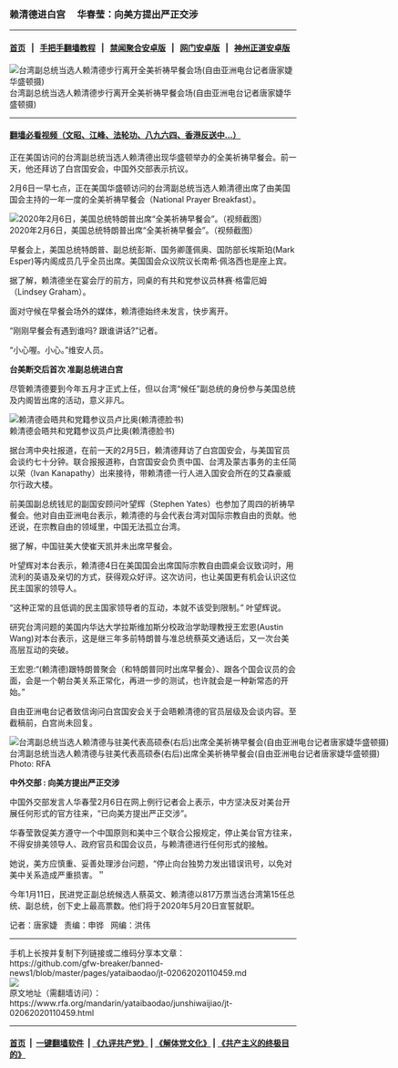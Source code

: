 ### 赖清德进白宫 　华春莹：向美方提出严正交涉
------------------------

#### [首页](https://github.com/gfw-breaker/banned-news1/blob/master/README.md) &nbsp;&nbsp;|&nbsp;&nbsp; [手把手翻墙教程](https://github.com/gfw-breaker/guides/wiki) &nbsp;&nbsp;|&nbsp;&nbsp; [禁闻聚合安卓版](https://github.com/gfw-breaker/bn-android) &nbsp;&nbsp;|&nbsp;&nbsp; [网门安卓版](https://github.com/oGate2/oGate) &nbsp;&nbsp;|&nbsp;&nbsp; [神州正道安卓版](https://github.com/SzzdOgate/update) 



<div id="headerimg">
 <img alt="台湾副总统当选人赖清德步行离开全美祈祷早餐会场(自由亚洲电台记者唐家婕华盛顿摄)" src="https://www.rfa.org/mandarin/yataibaodao/junshiwaijiao/jt-02062020110459.html/1.jpg/@@images/d64e33d7-10f7-4f5d-8d7d-e02a82358ebc.jpeg" title="台湾副总统当选人赖清德步行离开全美祈祷早餐会场(自由亚洲电台记者唐家婕华盛顿摄)"/>
 <div id="headerimgcontents">
  <div id="headerimgcaption">
   <span>
    台湾副总统当选人赖清德步行离开全美祈祷早餐会场(自由亚洲电台记者唐家婕华盛顿摄)
   </span>
   <!-- zoomattribute -->
  </div>
  <!-- headerimgcaption -->
 </div>
 <!-- headerimagecontents -->
</div>

<hr/>


#### [翻墙必看视频（文昭、江峰、法轮功、八九六四、香港反送中...）](https://github.com/gfw-breaker/banned-news1/blob/master/pages/link3.md)

<div id="storytext">
 <div>
  <div class="slot_header">
  </div>
 </div>
 <p>
  正在美国访问的台湾副总统当选人赖清德出现华盛顿举办的全美祈祷早餐会。前一天，他还拜访了白宫国安会，中国外交部表示抗议。
 </p>
 <p>
  2月6日一早七点，正在美国华盛顿访问的台湾副总统当选人赖清德出席了由美国国会主持的一年一度的全美祈祷早餐会（National Prayer Breakfast）。
 </p>
 <p>
  <div class="image-inline captioned" style="width:680px;">
   <div style="width:680px;">
    <img alt="2020年2月6日，美国总统特朗普出席“全美祈祷早餐会”。（视频截图）" src="https://www.rfa.org/mandarin/yataibaodao/junshiwaijiao/jt-02062020110459.html/0206b.jpg" title="2020年2月6日，美国总统特朗普出席“全美祈祷早餐会”。（视频截图）"/>
   </div>
   <div class="image-caption">
    <span style="width:680px;">
     2020年2月6日，美国总统特朗普出席“全美祈祷早餐会”。（视频截图）
    </span>
    <span class="copyright">
    </span>
   </div>
  </div>
 </p>
 <p>
  早餐会上，美国总统特朗普、副总统彭斯、国务卿蓬佩奥、国防部长埃斯珀(Mark Esper)等内阁成员几乎全员出席。美国国会众议院议长南希·佩洛西也是座上宾。
 </p>
 <p>
  据了解，赖清德坐在宴会厅的前方，同桌的有共和党参议员林赛·格雷厄姆（Lindsey Graham）。
 </p>
 <p>
  面对守候在早餐会场外的媒体，赖清德始终未发言，快步离开。
 </p>
 <p>
  “刚刚早餐会有遇到谁吗? 跟谁讲话?”记者。
 </p>
 <p>
  “小心喔。小心。”维安人员。
 </p>
 <p>
 </p>
 <p>
 </p>
 <p>
  <b>
   台美断交后首次
  </b>
  <b>
  </b>
  <b>
  </b>
  <b>
   准副总统进白宫
  </b>
 </p>
 <p>
  尽管赖清德要到今年五月才正式上任，但以台湾“候任”副总统的身份参与美国总统及内阁皆出席的活动，意义非凡。
 </p>
 <p>
  <div class="image-inline captioned" style="width:680px;">
   <div style="width:680px;">
    <img alt="赖清德会晤共和党籍参议员卢比奥(赖清德脸书)" src="https://www.rfa.org/mandarin/yataibaodao/junshiwaijiao/jt-02062020110459.html/3.jpg" title="赖清德会晤共和党籍参议员卢比奥(赖清德脸书)"/>
   </div>
   <div class="image-caption">
    <span style="width:680px;">
     赖清德会晤共和党籍参议员卢比奥(赖清德脸书)
    </span>
    <span class="copyright">
    </span>
   </div>
  </div>
 </p>
 <p>
  据台湾中央社报道，在前一天的2月5日，赖清德拜访了白宫国安会，与美国官员会谈约七十分钟。联合报报道称，白宫国安会负责中国、台湾及蒙古事务的主任简以荣（Ivan Kanapathy）出来接待，带赖清德一行人进入国安会所在的艾森豪威尔行政大楼。
 </p>
 <p>
  前美国副总统钱尼的副国安顾问叶望辉（Stephen Yates）也参加了周四的祈祷早餐会。他对自由亚洲电台表示，赖清德的与会代表台湾对国际宗教自由的贡献。他还说，在宗教自由的领域里，中国无法孤立台湾。
 </p>
 <p>
  据了解，中国驻美大使崔天凯并未出席早餐会。
 </p>
 <p>
  叶望辉对本台表示，赖清德4日在美国国会出席国际宗教自由圆桌会议致词时，用流利的英语及亲切的方式，获得观众好评。这次访问，也让美国更有机会认识这位民主国家的领导人。
 </p>
 <p>
  “这种正常的且低调的民主国家领导者的互动，本就不该受到限制。” 叶望辉说。
 </p>
 <p>
  研究台湾问题的美国内华达大学拉斯维加斯分校政治学助理教授王宏恩(Austin Wang)对本台表示，这是继三年多前特朗普与准总统蔡英文通话后，又一次台美高层互动的突破。
 </p>
 <p>
  王宏恩:“(赖清德)跟特朗普聚会（和特朗普同时出席早餐会）、跟各个国会议员的会面，会是一个朝台美关系正常化，再进一步的测试，也许就会是一种新常态的开始。”
 </p>
 <p>
  自由亚洲电台记者致信询问白宫国安会关于会晤赖清德的官员层级及会谈内容。至截稿前，白宫尚未回复。
 </p>
 <p>
  <div class="image-inline captioned" style="width:680px;">
   <div style="width:680px;">
    <img alt="台湾副总统当选人赖清德与驻美代表高硕泰(右后)出席全美祈祷早餐会(自由亚洲电台记者唐家婕华盛顿摄)" src="https://www.rfa.org/mandarin/yataibaodao/junshiwaijiao/jt-02062020110459.html/2.jpg" title="台湾副总统当选人赖清德与驻美代表高硕泰(右后)出席全美祈祷早餐会(自由亚洲电台记者唐家婕华盛顿摄)"/>
   </div>
   <div class="image-caption">
    <span style="width:680px;">
     台湾副总统当选人赖清德与驻美代表高硕泰(右后)出席全美祈祷早餐会(自由亚洲电台记者唐家婕华盛顿摄)
    </span>
    <span class="copyright">
     Photo: RFA
    </span>
   </div>
  </div>
 </p>
 <p>
  <b>
   中外交部
  </b>
  <b>
   :
  </b>
  <b>
   向美方提出严正交涉
  </b>
 </p>
 <p>
  中国外交部发言人华春莹2月6日在网上例行记者会上表示，中方坚决反对美台开展任何形式的官方往来，“已向美方提出严正交涉”。
 </p>
 <p>
  华春莹敦促美方遵守一个中国原则和美中三个联合公报规定，停止美台官方往来，不得安排美领导人、政府官员和国会议员，与赖清德进行任何形式的接触。
 </p>
 <p>
  她说，美方应慎重、妥善处理涉台问题，“停止向台独势力发出错误讯号，以免对美中关系造成严重损害。＂
 </p>
 <p>
  今年1月11日，民进党正副总统候选人蔡英文、赖清德以817万票当选台湾第15任总统、副总统，创下史上最高票数。他们将于2020年5月20日宣誓就职。
 </p>
 <p>
 </p>
 <p>
  记者：唐家婕   责编：申铧   网编：洪伟
 </p>
</div>

<hr/>
手机上长按并复制下列链接或二维码分享本文章：<br/>
https://github.com/gfw-breaker/banned-news1/blob/master/pages/yataibaodao/jt-02062020110459.md <br/>
<a href='https://github.com/gfw-breaker/banned-news1/blob/master/pages/yataibaodao/jt-02062020110459.md'><img src='https://github.com/gfw-breaker/banned-news1/blob/master/pages/yataibaodao/jt-02062020110459.md.png'/></a> <br/>
原文地址（需翻墙访问）：https://www.rfa.org/mandarin/yataibaodao/junshiwaijiao/jt-02062020110459.html


------------------------
#### [首页](https://github.com/gfw-breaker/banned-news1/blob/master/README.md) &nbsp;|&nbsp; [一键翻墙软件](https://github.com/gfw-breaker/nogfw/blob/master/README.md) &nbsp;| [《九评共产党》](https://github.com/gfw-breaker/9ping.md/blob/master/README.md#九评之一评共产党是什么) | [《解体党文化》](https://github.com/gfw-breaker/jtdwh.md/blob/master/README.md) | [《共产主义的终极目的》](https://github.com/gfw-breaker/gczydzjmd.md/blob/master/README.md)


<img src='http://gfw-breaker.win/banned-news/pages/yataibaodao/jt-02062020110459.md' width='0px' height='0px'/>